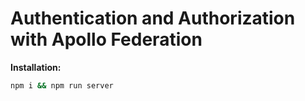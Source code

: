 # Authentication and Authorization with Apollo Federation

**Installation:**

```bash
npm i && npm run server
```
